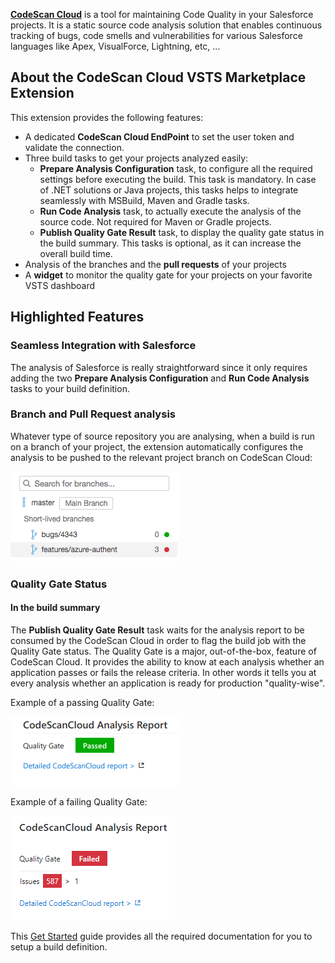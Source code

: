 **[CodeScan Cloud][sc]** is a tool for maintaining Code Quality in your Salesforce projects. It is a static source code analysis solution that enables continuous tracking of bugs, code smells and vulnerabilities for various Salesforce languages like Apex, VisualForce, Lightning, etc, ...

## About the CodeScan Cloud VSTS Marketplace Extension
This extension provides the following features:
* A dedicated **CodeScan Cloud EndPoint** to set the user token and validate the connection.
* Three build tasks to get your projects analyzed easily:
  * **Prepare Analysis Configuration** task, to configure all the required settings before executing the build. This task is mandatory. In case of .NET solutions or Java projects, this tasks helps to integrate seamlessly with MSBuild, Maven and Gradle tasks.
  * **Run Code Analysis** task, to actually execute the analysis of the source code. Not required for Maven or Gradle projects.
  * **Publish Quality Gate Result** task, to display the quality gate status in the build summary. This tasks is optional, as it can increase the overall build time.
* Analysis of the branches and the **pull requests** of your projects
* A **widget** to monitor the quality gate for your projects on your favorite VSTS dashboard

## Highlighted Features
### Seamless Integration with Salesforce
The analysis of Salesforce is really straightforward since it only requires adding the two **Prepare Analysis Configuration** and **Run Code Analysis** tasks to your build definition.

### Branch and Pull Request analysis
Whatever type of source repository you are analysing, when a build is run on a branch of your project, the extension 
automatically configures the analysis to be pushed to the relevant project branch on CodeScan Cloud:

![Branches](img/branches.png)

### Quality Gate Status

#### In the build summary
The **Publish Quality Gate Result** task waits for the analysis report to be consumed by the CodeScan Cloud in order to flag the build job with the Quality Gate status. The Quality Gate is a major, out-of-the-box, feature of CodeScan Cloud. It provides the ability to know at each analysis whether an application passes or fails the release criteria. In other words it tells you at every analysis whether an application is ready for production "quality-wise".

Example of a passing Quality Gate:

![Passed Qualiy Gate](img/sq-analysis-report-passed.png)

Example of a failing Quality Gate:

![Failed Qualiy Gate](img/sq-analysis-report-failed.png)



This [Get Started][getstarted] guide provides all the required documentation for you to setup a build definition.

   [sc]: <https://app.codescan.io>
   [getstarted]: <http://www.code-scan.com/cloud/install-configure-scanner-tfs-ts>
